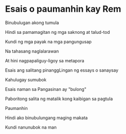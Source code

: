 # Esais o paumanhin kay Rem

Binubulugan akong tumula

Hindi sa pamamagitan ng mga saknong at talud-tod

Kundi ng mga payak na mga pangungusap

Na tahasang naglalarawan

At hini nagpapaliguy-ligoy sa metapora

Esais ang salitang pinanggLingan ng essays o sanaysay

Kahulugay sumubok

Esais naman sa Pangasinan ay "bulong"

Paboritong salita ng matalik kong kaibigan sa pagtula

Paumanhin

Hindi ako binubulungang maging makata

Kundi nanunubok na man

